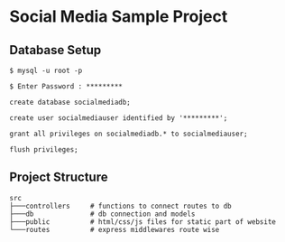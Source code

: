 # Social Media Sample Project

## Database Setup

```shell
$ mysql -u root -p

$ Enter Password : *********
```

```mysql
create database socialmediadb;

create user socialmediauser identified by '*********';

grant all privileges on socialmediadb.* to socialmediauser;

flush privileges;
```

## Project Structure

```shell
src
├───controllers     # functions to connect routes to db
├───db              # db connection and models
├───public          # html/css/js files for static part of website
└───routes          # express middlewares route wise
```